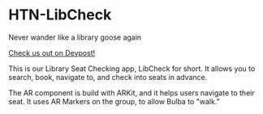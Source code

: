 # HTN-LibCheck
Never wander like a library goose again

[Check us out on Devpost!](https://devpost.com/software/libcheck)

This is our Library Seat Checking app, LibCheck for short. It allows you to search, book, navigate to, and check into seats in advance.

The AR component is build with ARKit, and it helps users navigate to their seat. It uses AR Markers on the group, to allow Bulba to "walk."
